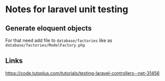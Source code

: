 # Notes for laravel unit testing

## Generate eloquent objects
For that need add file to ```database/factories``` like as ```database/factories/ModelFactory.php```

## Links
<https://code.tutsplus.com/tutorials/testing-laravel-controllers--net-31456>